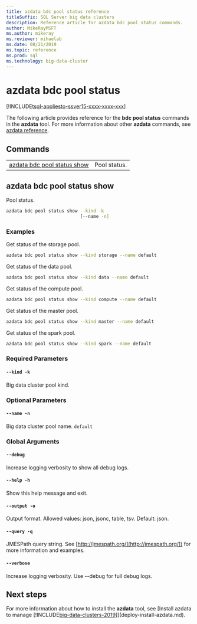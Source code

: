 ```yaml
---
title: azdata bdc pool status reference
titleSuffix: SQL Server big data clusters
description: Reference article for azdata bdc pool status commands.
author: MikeRayMSFT
ms.author: mikeray
ms.reviewer: mihaelab
ms.date: 08/21/2019
ms.topic: reference
ms.prod: sql
ms.technology: big-data-cluster
---
```


# azdata bdc pool status

[!INCLUDE[tsql-appliesto-ssver15-xxxx-xxxx-xxx](../includes/tsql-appliesto-ssver15-xxxx-xxxx-xxx.md)]

The following article provides reference for the **bdc pool status** commands in the **azdata** tool. For more information about other **azdata** commands, see [azdata reference](reference-azdata.md).

## Commands
|     |     |
| --- | --- |
[azdata bdc pool status show](#azdata-bdc-pool-status-show) | Pool status.
## azdata bdc pool status show
Pool status.
```bash
azdata bdc pool status show --kind -k 
                            [--name -n]
```
### Examples
Get status of the storage pool.
```bash
azdata bdc pool status show --kind storage --name default
```
Get status of the data pool.
```bash
azdata bdc pool status show --kind data --name default
```
Get status of the compute pool.
```bash
azdata bdc pool status show --kind compute --name default
```
Get status of the master pool.
```bash
azdata bdc pool status show --kind master --name default
```
Get status of the spark pool.
```bash
azdata bdc pool status show --kind spark --name default
```
### Required Parameters
#### `--kind -k`
Big data cluster pool kind.
### Optional Parameters
#### `--name -n`
Big data cluster pool name.
`default`
### Global Arguments
#### `--debug`
Increase logging verbosity to show all debug logs.
#### `--help -h`
Show this help message and exit.
#### `--output -o`
Output format.  Allowed values: json, jsonc, table, tsv.  Default: json.
#### `--query -q`
JMESPath query string. See [http://jmespath.org/](http://jmespath.org/]) for more information and examples.
#### `--verbose`
Increase logging verbosity. Use --debug for full debug logs.

## Next steps

For more information about how to install the **azdata** tool, see [Install azdata to manage [!INCLUDE[big-data-clusters-2019](../includes/ssbigdataclusters-ver15.md)]](deploy-install-azdata.md).
